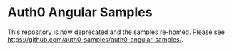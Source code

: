 # Auth0 Angular Samples

This repository is now deprecated and the samples re-homed. Please see https://github.com/auth0-samples/auth0-angular-samples/.

